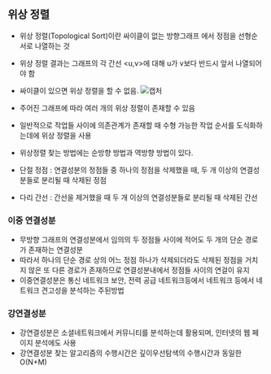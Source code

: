 ## 위상 정렬

* 위상 정렬(Topological Sort)이란 싸이클이 없는 방향그래프 에서 정점을 선형순서로 나열하는 것
* 위상 정렬 결과는 그래프의 각 간선 <u,v>에 대해 u가 v보다 반드시 앞서 나열되어야 함
* 싸이클이 있으면 위상 정렬을 할 수 없음.
![캡처](https://user-images.githubusercontent.com/54932560/85688711-f4a27700-b70c-11ea-9266-fcad7d000e3e.PNG)

* 주어진 그래프에 따라 여러 개의 위상 정렬이 존재할 수 있음
* 일반적으로 작업들 사이에 의존관계가 존재할 때 수형 가능한 작업 순서를 도식화하는데에 위상 정렬을 사용
* 위상정렬 찾는 방법에는 순방향 방법과 역방향 방법이 있다.

* 단절 정점 : 연결성분의 정점들 중 하나의 정점을 삭제했을 때, 두 개 이상의 연결성분들로 분리될 때 삭제된 정점
* 다리 간선 : 간선을 제거했을 때 두 개 이상의 연결성분들로 분리될 때 삭제된 간선


### 이중 연결성분
* 무방향 그래프의 연결성분에서 임의의 두 정점들 사이에 적어도 두 개의 단순 경로가 존재하는 연결성분
* 따라서 하나의 단순 경로 상의 어느 정점 하나가 삭제되더라도 삭제된 정점을 거치지 않은 또 다른 경로가 존재하므로 연결성분내에서 정점들 사이의 연걸이 유지
* 이중연결성분은 통신 네트워크 보안, 전력 공급 네트워크등에서 네트워크 등에서 네트워크 견고성을 분석하는 주된방법  


### 강연결성분
* 강연결성분은 소셜네트워크에서 커뮤니티를 분석하는데 활용되며, 인터넷의 웹 페이지 분석에도 사용
* 강연결성분 찾는 알고리즘의 수행시간은 깊이우선탐색의 수행시간과 동일한 O(N+M)
